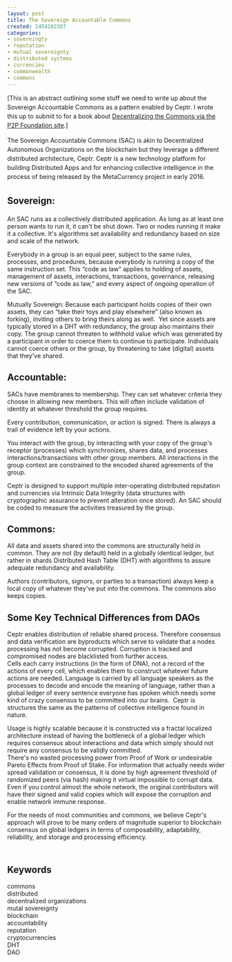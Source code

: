 ```yaml
---
layout: post
title: The Sovereign Accountable Commons
created: 1454282387
categories:
- sovereingty
- reputation
- mutual sovereignty
- distributed systems
- currencies
- commonwealth
- commons
---
```

<p><span style="line-height: 1.5;">[This is an abstract outlining some stuff we need to write up about the Sovereign Accountable Commons as a pattern enabled by Ceptr. I wrote this up to submit to for a book about <a href="http://blog.p2pfoundation.net/call-for-papers-decentralizing-the-commons/2015/12/21">Decentralizing the Commons via the P2P Foundation site</a>.]</span></p><p><span style="line-height: 1.5;">The Sovereign Accountable Commons (SAC) is akin to Decentralized Autonomous Organizations on the blockchain but they leverage a different distributed architecture, Ceptr. Ceptr is a new technology platform for building Distributed Apps and for enhancing collective intelligence in the process of being released by the MetaCurrency project in early 2016.</span></p><h2><span style="line-height: 1.5;">Sovereign:</span></h2><p>An SAC runs as a collectively distributed application. As long as at least one person wants to run it, it can't be shut down. Two or nodes running it make it a collective. It's algorithms set availability and redundancy based on size and scale of the network.</p><p>Everybody in a group is an equal peer, subject to the same rules, processes, and procedures, because everybody is running a copy of the same instruction set. This “code as law” applies to holding of assets, management of assets, interactions, transactions, governance, releasing new versions of “code as law,” and every aspect of ongoing operation of the SAC.</p><p><!--break--></p><p>Mutually Sovereign: Because each participant holds copies of their own assets, they can “take their toys and play elsewhere” (also known as forking), inviting others to bring theirs along as well.&nbsp; Yet since assets are typically stored in a DHT with redundancy, the group also maintains their copy. The group cannot threaten to withhold value which was generated by a participant in order to coerce them to continue to participate. Individuals cannot coerce others or the group, by threatening to take (digital) assets that they've shared.</p><h2>Accountable:</h2><p>SACs have membranes to membership. They can set whatever criteria they choose in allowing new members. This will often include validation of identity at whatever threshold the group requires.&nbsp;</p><p>Every contribution, communication, or action is signed. There is always a trail of evidence left by your actions.</p><p>You interact with the group, by interacting with your copy of the group's receptor (processes) which synchronizes, shares data, and processes interactions/transactions with other group members. All interactions in the group context are constrained to the encoded shared agreements of the group.</p><p>Ceptr is designed to support multiple inter-operating distributed reputation and currencies via Intrinsic Data Integrity (data structures with cryptographic assurance to prevent alteration once stored). An SAC should be coded to measure the activities treasured by the group.</p><h2>Commons:</h2><p>All data and assets shared into the commons are structurally held in common. They are not (by default) held in a globally identical ledger, but rather in shards Distributed Hash Table (DHT) with algorithms to assure adequate redundancy and availability.</p><p>Authors (contributors, signors, or parties to a transaction) always keep a local copy of whatever they've put into the commons. The commons also keeps copies.</p><h2>Some Key Technical Differences from DAOs</h2><p>Ceptr enables distribution of reliable shared process. Therefore consensus and data verification are byproducts which serve to validate that a nodes processing has not become corrupted. Corruption is tracked and compromised nodes are blacklisted from further access.<br>Cells each carry instructions (in the form of DNA), not a record of the actions of every cell, which enables them to construct whatever future actions are needed. Language is carried by all language speakers as the processes to decode and encode the meaning of language, rather than a global ledger of every sentence everyone has spoken which needs some kind of crazy consensus to be committed into our brains.&nbsp; Ceptr is structures the same as the patterns of collective intelligence found in nature.</p><p>Usage is highly scalable because it is constructed via a fractal localized architecture instead of having the bottleneck of a global ledger which requires consensus about interactions and data which simply should not require any consensus to be validly committed.<br>There's no wasted processing power from Proof of Work or undesirable Pareto Effects from Proof of Stake. For information that actually needs wider spread validation or consensus, it is done by high agreement threshold of randomized peers (via hash) making it virtual impossible to corrupt data. Even if you control almost the whole network, the original contributors will have their signed and valid copies which will expose the corruption and enable network immune response.</p><p>For the needs of most communities and commons, we believe Ceptr's approach will prove to be many orders of magnitude superior to blockchain consensus on global ledgers in terms of composability, adaptability, reliability, and storage and processing efficiency.</p><h2><br>Keywords</h2><p>commons<br>distributed<br>decentralized organizations<br>mutal sovereignty<br>blockchain<br>accountability<br>reputation<br>cryptocurrencies<br>DHT<br>DAO</p><br><p>&nbsp;</p>
